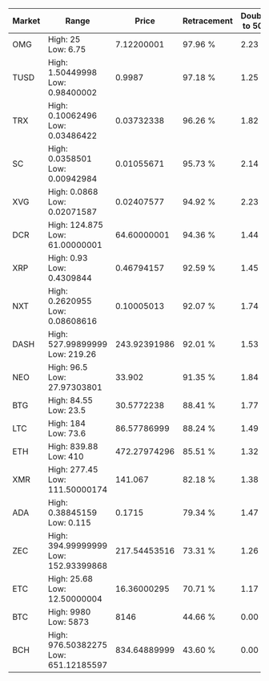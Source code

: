 | Market | Range | Price| Retracement | Doubles to 50% |
| --- | --- | --- | --- | --- |
| OMG | High: 25<br />Low: 6.75 | 7.12200001 | 97.96 % | 2.23 |
| TUSD | High: 1.50449998<br />Low: 0.98400002 | 0.9987 | 97.18 % | 1.25 |
| TRX | High: 0.10062496<br />Low: 0.03486422 | 0.03732338 | 96.26 % | 1.82 |
| SC | High: 0.0358501<br />Low: 0.00942984 | 0.01055671 | 95.73 % | 2.14 |
| XVG | High: 0.0868<br />Low: 0.02071587 | 0.02407577 | 94.92 % | 2.23 |
| DCR | High: 124.875<br />Low: 61.00000001 | 64.60000001 | 94.36 % | 1.44 |
| XRP | High: 0.93<br />Low: 0.4309844 | 0.46794157 | 92.59 % | 1.45 |
| NXT | High: 0.2620955<br />Low: 0.08608616 | 0.10005013 | 92.07 % | 1.74 |
| DASH | High: 527.99899999<br />Low: 219.26 | 243.92391986 | 92.01 % | 1.53 |
| NEO | High: 96.5<br />Low: 27.97303801 | 33.902 | 91.35 % | 1.84 |
| BTG | High: 84.55<br />Low: 23.5 | 30.5772238 | 88.41 % | 1.77 |
| LTC | High: 184<br />Low: 73.6 | 86.57786999 | 88.24 % | 1.49 |
| ETH | High: 839.88<br />Low: 410 | 472.27974296 | 85.51 % | 1.32 |
| XMR | High: 277.45<br />Low: 111.50000174 | 141.067 | 82.18 % | 1.38 |
| ADA | High: 0.38845159<br />Low: 0.115 | 0.1715 | 79.34 % | 1.47 |
| ZEC | High: 394.99999999<br />Low: 152.93399868 | 217.54453516 | 73.31 % | 1.26 |
| ETC | High: 25.68<br />Low: 12.50000004 | 16.36000295 | 70.71 % | 1.17 |
| BTC | High: 9980<br />Low: 5873 | 8146 | 44.66 % | 0.00 |
| BCH | High: 976.50382275<br />Low: 651.12185597 | 834.64889999 | 43.60 % | 0.00 |

